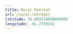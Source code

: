```yaml
---
title: Rural Retreat
url: /rural-retreat/
latitude: 36.893729900000004
longitude: -81.2759341
---
```

